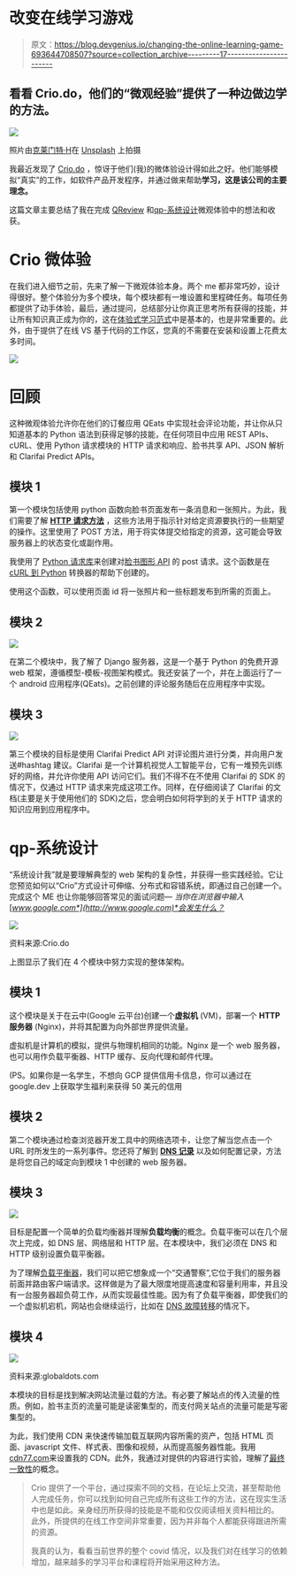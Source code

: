 # 改变在线学习游戏

> 原文：<https://blog.devgenius.io/changing-the-online-learning-game-693644708507?source=collection_archive---------17----------------------->

## 看看 Crio.do，他们的“微观经验”提供了一种边做边学的方法。

![](img/1e685be34afad386c00933da70e75b81.png)

照片由[克莱门特·H](https://unsplash.com/@clemhlrdt?utm_source=medium&utm_medium=referral)在 [Unsplash](https://unsplash.com?utm_source=medium&utm_medium=referral) 上拍摄

我最近发现了 [Crio.do](https://crio.do) ，惊讶于他们(我)的微体验设计得如此之好。他们能够模拟“真实”的工作，如软件产品开发程序，并通过做来帮助**学习，这是该公司的主要理念。**

这篇文章主要总结了我在完成 [QReview](https://crio.do/detail/api-implementation.html) 和[qp-系统设计](https://crio.do/detail/system-design.html)微观体验中的想法和收获。

# Crio 微体验

在我们进入细节之前，先来了解一下微观体验本身。两个 me 都非常巧妙，设计得很好。整个体验分为多个模块，每个模块都有一堆设置和里程碑任务。每项任务都提供了动手体验，最后，通过提问，总结部分让你真正思考所有获得的技能，并让所有知识真正成为你的，这在[体验式学习范式](https://en.wikipedia.org/wiki/Experiential_learning)中是基本的，也是非常重要的。此外，由于提供了在线 VS 基于代码的工作区，您真的不需要在安装和设置上花费太多时间。

![](img/ca25f3f1b374cc5efec32c407c57010c.png)

# 回顾

这种微观体验允许你在他们的订餐应用 QEats 中实现社会评论功能，并让你从只知道基本的 Python 语法到获得足够的技能，在任何项目中应用 REST APIs、cURL、使用 Python 请求模块的 HTTP 请求和响应、脸书共享 API、JSON 解析和 Clarifai Predict APIs。

## 模块 1

第一个模块包括使用 python 函数向脸书页面发布一条消息和一张照片。为此，我们需要了解 [**HTTP 请求方法**](https://developer.mozilla.org/en-US/docs/Web/HTTP/Methods) ，这些方法用于指示针对给定资源要执行的一些期望的操作。这里使用了 POST 方法，用于将实体提交给指定的资源，这可能会导致服务器上的状态变化或副作用。

我使用了 [Python 请求库](https://requests.readthedocs.io/en/master/)来创建对[脸书图形 API](https://developers.facebook.com/docs/graph-api/) 的 post 请求。这个函数是在 [cURL 到 Python](https://curl.trillworks.com) 转换器的帮助下创建的。

使用这个函数，可以使用页面 id 将一张照片和一些标题发布到所需的页面上。

## 模块 2

![](img/4236a2a521a82e968588793b85575481.png)

在第二个模块中，我了解了 Django 服务器，这是一个基于 Python 的免费开源 web 框架，遵循模型-模板-视图架构模式。我还安装了一个，并在上面运行了一个 android 应用程序(QEats)。之前创建的评论服务随后在应用程序中实现。

## 模块 3

![](img/ee4260697dd637f2ac9a265e7fa9519b.png)

第三个模块的目标是使用 Clarifai Predict API 对评论图片进行分类，并向用户发送#hashtag 建议。Clarifai 是一个计算机视觉人工智能平台，它有一堆预先训练好的网络，并允许你使用 API 访问它们。我们不得不在不使用 Clarifai 的 SDK 的情况下，仅通过 HTTP 请求来完成这项工作。同样，在仔细阅读了 Clarifai 的文档(主要是关于使用他们的 SDK)之后，您会明白如何将学到的关于 HTTP 请求的知识应用到应用程序中。

# qp-系统设计

“系统设计我”就是要理解典型的 web 架构的复杂性，并获得一些实践经验。它让您预览如何以“Crio”方式设计可伸缩、分布式和容错系统，即通过自己创建一个。完成这个 ME 也让你能够回答常见的面试问题— *当你在浏览器中输入*[*www.google.com*](http://www.google.com)*会发生什么？*

![](img/f34bc071ed877272874a6943de4c9bba.png)

资料来源:Crio.do

上图显示了我们在 4 个模块中努力实现的整体架构。

## 模块 1

这个模块是关于在云中(Google 云平台)创建一个**虚拟机** (VM)，部署一个 **HTTP 服务器** (Nginx)，并将其配置为向外部世界提供流量。

虚拟机是计算机的模拟，提供与物理机相同的功能。Nginx 是一个 web 服务器，也可以用作负载平衡器、HTTP 缓存、反向代理和邮件代理。

(PS。如果你是一名学生，不想向 GCP 提供信用卡信息，你可以通过在 google.dev 上获取学生福利来获得 50 美元的信用

## 模块 2

第二个模块通过检查浏览器开发工具中的网络选项卡，让您了解当您点击一个 URL 时所发生的一系列事件。您还将了解到 [**DNS 记录**](https://blog.dnsimple.com/2015/04/common-dns-records/) 以及如何配置记录，方法是将您自己的域定向到模块 1 中创建的 web 服务器。

## 模块 3

![](img/17a62eba7caa45c17614dd96bdd50b96.png)

目标是配置一个简单的负载均衡器并理解**负载均衡**的概念。负载平衡可以在几个层次上完成，如 DNS 层、网络层和 HTTP 层。在本模块中，我们必须在 DNS 和 HTTP 级别设置负载平衡器。

为了理解[负载平衡器](https://www.nginx.com/resources/glossary/load-balancing/)，我们可以把它想象成一个“交通警察”,它位于我们的服务器前面并路由客户端请求。这样做是为了最大限度地提高速度和容量利用率，并且没有一台服务器超负荷工作，从而实现最佳性能。因为有了负载平衡器，即使我们的一个虚拟机宕机，网站也会继续运行，比如在 [DNS 故障转移](https://ns1.com/resources/dns-failover-basic-concepts-and-limitations)的情况下。

## 模块 4

![](img/1301c35bd9b464d34fcbded26db93c6a.png)

资料来源:globaldots.com

本模块的目标是找到解决网站流量过载的方法。有必要了解站点的传入流量的性质。例如，脸书主页的流量可能是读密集型的，而支付网关站点的流量可能是写密集型的。

为此，我们使用 CDN 来快速传输加载互联网内容所需的资产，包括 HTML 页面、javascript 文件、样式表、图像和视频，从而提高服务器性能。我用[cdn77.com](https://www.cdn77.com/)来设置我的 CDN。此外，我通过对提供的内容进行实验，理解了[最终一致性](https://hackernoon.com/eventual-vs-strong-consistency-in-distributed-databases-282fdad37cf7)的概念。

> Crio 提供了一个平台，通过探索不同的文档，在论坛上交流，甚至帮助他人完成任务，你可以找到如何自己完成所有这些工作的方法，这在现实生活中也是如此。亲身经历所获得的技能是不能和仅仅阅读相关资料相比的。
> 此外，所提供的在线工作空间非常重要，因为并非每个人都能获得跟进所需的资源。
> 
> 我真的认为，看看当前世界的整个 covid 情况，以及我们对在线学习的依赖增加，越来越多的学习平台和课程将开始采用这种方法。